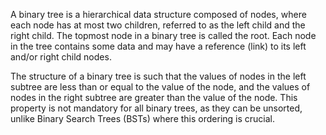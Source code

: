A binary tree is a hierarchical data structure composed of nodes, where each node has at most two children, referred to as the left child and the right child. The topmost node in a binary tree is called the root. Each node in the tree contains some data and may have a reference (link) to its left and/or right child nodes.

The structure of a binary tree is such that the values of nodes in the left subtree are less than or equal to the value of the node, and the values of nodes in the right subtree are greater than the value of the node. This property is not mandatory for all binary trees, as they can be unsorted, unlike Binary Search Trees (BSTs) where this ordering is crucial.
